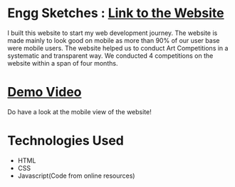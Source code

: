 # Engg Sketches : [Link to the Website](https://mitul-garg.github.io/enggsketches)

I built this website to start my web development journey. The website is made mainly to look good on mobile as more than 90% of our user base were mobile users.
The website helped us to conduct Art Competitions in a systematic and transparent way. We conducted 4 competitions on the website within a span of four months. 

 # [Demo Video](https://drive.google.com/file/d/108rbkrZ3zdGyo9GZbzWBrkJ6zIO1mRSE/view?usp=sharing)
 Do have a look at the mobile view of the website!
 
 # Technologies Used
 * HTML
 * CSS
 * Javascript(Code from online resources)
